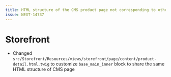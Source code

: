 ```yaml
---
title: HTML structure of the CMS product page not corresponding to other cms pages
issue: NEXT-14737
---
```

# Storefront
*  Changed `src/Storefront/Resources/views/storefront/page/content/product-detail.html.twig` to customize `base_main_inner` block to share the same HTML structure of CMS page
